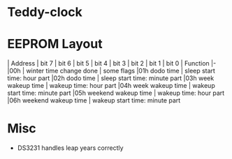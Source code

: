 # Teddy-clock

# EEPROM Layout


| Address | bit 7 | bit 6 | bit 5 | bit 4 | bit 3 | bit 2 | bit 1 | bit 0 | Function
|-
|00h <td colspan="7"> | winter time change done | some flags
|01h <td colspan="8">dodo time | sleep start time: hour part
|02h <td colspan="8">dodo time | sleep start time: minute part
|03h <td colspan="8">week wakeup time | wakeup time: hour part
|04h <td colspan="8">week wakeup time | wakeup start time: minute part
|05h <td colspan="8">weekend wakeup time | wakeup time: hour part
|06h <td colspan="8">weekend wakeup time | wakeup start time: minute part

# Misc

- DS3231 handles leap years correctly
